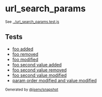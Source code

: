 # url_search_params

<sub>
  See <a href="../url_search_params.test.js">../url_search_params.test.js</a>
</sub>

## Tests

- [foo added](foo_added/foo_added.md)
- [foo removed](foo_removed/foo_removed.md)
- [foo modified](foo_modified/foo_modified.md)
- [foo second value added](foo_second_value_added/foo_second_value_added.md)
- [foo second value removed](foo_second_value_removed/foo_second_value_removed.md)
- [foo second value modified](foo_second_value_modified/foo_second_value_modified.md)
- [param order modified and value modified](param_order_modified_and_value_modified/param_order_modified_and_value_modified.md)

<sub>
  Generated by <a href="https://github.com/jsenv/core/tree/main/packages/independent/snapshot">@jsenv/snapshot</a>
</sub>